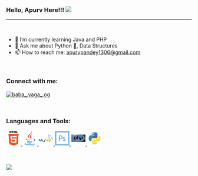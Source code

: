 ### Hello, Apurv Here!!! <img src="https://raw.githubusercontent.com/MartinHeinz/MartinHeinz/master/wave.gif" width="30px">

<hr>
<br>

- 🌱 I’m currently learning Java and PHP
- 💬 Ask me about Python 🐍, Data Structures 
- 📫 How to reach me: apurvpandey1306@gmail.com

<br>
<h3 align="left">Connect with me:</h3>
<p align="left">
<a href="https://instagram.com/baba_.yaga_.og" target="blank"><img align="center" src="https://raw.githubusercontent.com/rahuldkjain/github-profile-readme-generator/master/src/images/icons/Social/instagram.svg" alt="baba_.yaga_.og" height="30" width="40" /></a>
</p>

<br>

<h3 align="left">Languages and Tools:</h3>
<p align="left"> <a href="https://www.w3.org/html/" target="_blank" rel="noreferrer"> <img src="https://raw.githubusercontent.com/devicons/devicon/master/icons/html5/html5-original-wordmark.svg" alt="html5" width="40" height="40"/> </a> <a href="https://www.java.com" target="_blank" rel="noreferrer"> <img src="https://raw.githubusercontent.com/devicons/devicon/master/icons/java/java-original.svg" alt="java" width="40" height="40"/> </a> <a href="https://www.mysql.com/" target="_blank" rel="noreferrer"> <img src="https://raw.githubusercontent.com/devicons/devicon/master/icons/mysql/mysql-original-wordmark.svg" alt="mysql" width="40" height="40"/> </a> <a href="https://www.photoshop.com/en" target="_blank" rel="noreferrer"> <img src="https://raw.githubusercontent.com/devicons/devicon/master/icons/photoshop/photoshop-line.svg" alt="photoshop" width="40" height="40"/> </a> <a href="https://www.php.net" target="_blank" rel="noreferrer"> <img src="https://raw.githubusercontent.com/devicons/devicon/master/icons/php/php-original.svg" alt="php" width="40" height="40"/> </a> <a href="https://www.python.org" target="_blank" rel="noreferrer"> <img src="https://raw.githubusercontent.com/devicons/devicon/master/icons/python/python-original.svg" alt="python" width="40" height="40"/> </a> </p>
<br>
<br>

<img src= "https://github-readme-stats.vercel.app/api?username=ApurvP13&&show_icons=true&title_color=38761d&icon_color=85e86f&text_color=38761d&bg_color=ffbd35">



